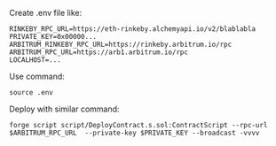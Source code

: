Create .env file like:

```
RINKEBY_RPC_URL=https://eth-rinkeby.alchemyapi.io/v2/blablabla
PRIVATE_KEY=0x00000...
ARBITRUM_RINKEBY_RPC_URL=https://rinkeby.arbitrum.io/rpc
ARBITRUM_RPC_URL=https://arb1.arbitrum.io/rpc
LOCALHOST=...
```

Use command:

```
source .env
```

Deploy with similar command:

```
forge script script/DeployContract.s.sol:ContractScript --rpc-url $ARBITRUM_RPC_URL  --private-key $PRIVATE_KEY --broadcast -vvvv
```
